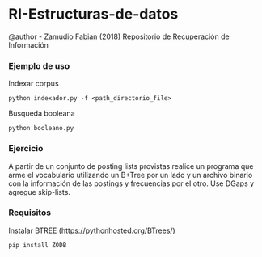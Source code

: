 # RI-Estructuras-de-datos
@author - Zamudio Fabian (2018)
Repositorio de Recuperación de Información

### Ejemplo de uso
Indexar corpus
```
python indexador.py -f <path_directorio_file>
```
Busqueda booleana
```
python booleano.py 
```

### Ejercicio
A partir de un conjunto de posting lists provistas realice un programa que arme el vocabulario utilizando un B+Tree por un lado y un archivo binario con la información de las postings y frecuencias por el otro. Use DGaps y agregue skip-lists.


### Requisitos
Instalar BTREE (https://pythonhosted.org/BTrees/)
```
pip install ZODB
```